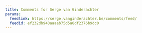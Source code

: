 ```yaml
---
title: Comments for Serge van Ginderachter
params:
  feedlink: https://serge.vanginderachter.be/comments/feed/
  feedid: ef232db940aaaab75d5a8df2376b9dc0
---
```

